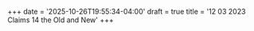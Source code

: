 +++
date = '2025-10-26T19:55:34-04:00'
draft = true
title = '12 03 2023 Claims 14 the Old and New'
+++
